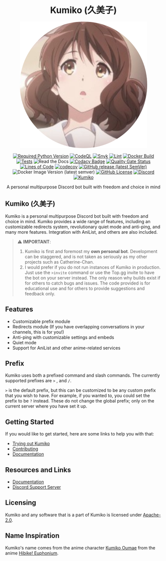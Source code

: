 <div align=center>

# Kumiko (久美子)

![Kumiko](./assets/kumiko-resized-round.svg)

[![Required Python Version](https://img.shields.io/badge/Python-3.8%20|%203.9%20|%203.10%20|%203.11-blue?logo=python&logoColor=white)](https://github.com/No767/Kumiko/blob/dev/pyproject.toml) [![CodeQL](https://github.com/No767/Kumiko/actions/workflows/codeql-analysis.yml/badge.svg?branch=dev)](https://github.com/No767/Kumiko/actions/workflows/codeql-analysis.yml) [![Snyk](https://github.com/No767/Kumiko/actions/workflows/snyk.yml/badge.svg?branch=dev)](https://github.com/No767/Kumiko/actions/workflows/snyk.yml) [![Lint](https://github.com/No767/Kumiko/actions/workflows/lint.yml/badge.svg)](https://github.com/No767/Kumiko/actions/workflows/lint.yml) [![Docker Build](https://github.com/No767/Kumiko/actions/workflows/docker-build.yml/badge.svg)](https://github.com/No767/Kumiko/actions/workflows/docker-build.yml) [![Tests](https://github.com/No767/Kumiko/actions/workflows/tests.yml/badge.svg)](https://github.com/No767/Kumiko/actions/workflows/tests.yml) ![Read the Docs](https://img.shields.io/readthedocs/kumiko?label=Docs&logo=readthedocs&logoColor=white) [![Codacy Badge](https://app.codacy.com/project/badge/Grade/950cd812f1e04f0d813bb0298fdaa225)](https://www.codacy.com/gh/No767/Kumiko/dashboard?utm_source=github.com&amp;utm_medium=referral&amp;utm_content=No767/Kumiko&amp;utm_campaign=Badge_Grade) [![Quality Gate Status](https://sonarcloud.io/api/project_badges/measure?project=No767_Kumiko&metric=alert_status)](https://sonarcloud.io/summary/new_code?id=No767_Kumiko) [![Lines of Code](https://sonarcloud.io/api/project_badges/measure?project=No767_Kumiko&metric=ncloc)](https://sonarcloud.io/summary/new_code?id=No767_Kumiko) [![codecov](https://codecov.io/gh/No767/Kumiko/branch/dev/graph/badge.svg?token=CwcMp3LIFx)](https://codecov.io/gh/No767/Kumiko)  [![GitHub release (latest SemVer)](https://img.shields.io/github/v/release/No767/Kumiko?label=Release&logo=github&sort=semver)](https://github.com/No767/Kumiko/releases) ![Docker Image Version (latest semver)](https://img.shields.io/docker/v/no767/kumiko?label=Docker%20Release&logo=docker&logoColor=white&sort=semver) [![GitHub License](https://img.shields.io/github/license/No767/Rin?label=License&logo=github)](https://github.com/No767/Kumiko/blob/dev/LICENSE) [![Discord](https://img.shields.io/discord/1145897416160194590?logo=discord&logoColor=white&label=Discord&color=%235865F2)](https://discord.gg/ns3e74frqn)
 [![Kumiko](https://img.shields.io/badge/Kumiko-Oumae-white)](https://hibike-euphonium.fandom.com/wiki/Kumiko_Oumae)

A personal multipurpose Discord bot built with freedom and choice in mind

<div align=left>

## Kumiko (久美子)

Kumiko is a personal multipurpose Discord bot built with freedom and choice in mind. Kumiko provides a wide range of features, including an customizable redirects system, revolutionary quiet mode and anti-ping, and many more features. Integration with AniList, and others are also included.

> ⚠️ **IMPORTANT**:
>
> 1. Kumiko is first and foremost my **own personal bot**. Development can be staggered, and is not taken as seriously as my other projects such as Catherine-Chan.
> 2. I would prefer if you do not run instances of Kumiko in production. Just use the `>invite` command or use the Top.gg invite to have the bot on your server instead. The only reason why builds exist if for others to catch bugs and issues. The code provided is for educational use and for others to provide suggestions and feedback only.

## Features

- Customizable prefix module
- Redirects module (If you have overlapping conversations in your channels, this is for you!)
- Anti-ping with customizable settings and embeds
- Quiet mode
- Support for AniList and other anime-related services

## Prefix

Kumiko uses both a prefixed command and slash commands. The currently supported prefixes are `>` , and `/`.

`>` is the default prefix, but this can be customized to be any custom prefix that you wish to have. For example, if you wanted to, you could set the prefix to be `?` instead. These do not change the global prefix; only on the current server where you have set it up.

## Getting Started

If you would like to get started, here are some links to help you with that:

- [Trying out Kumiko](https://kumiko.readthedocs.io/en/latest/guides/user/trying-out.html)
- [Contributing](contributing.md)
- [Documentation](https://kumiko.readthedocs.io/en/latest)

## Resources and Links

- [Documentation](https://kumiko.readthedocs.io/en/latest)
- [Discord Support Server](https://discord.gg/ns3e74frqn)

## Licensing

Kumiko and any software that is a part of Kumiko is licensed under [Apache-2.0](https://github.com/No767/Kumiko/blob/main/LICENSE).

## Name Inspiration

Kumiko's name comes from the anime character [Kumiko Oumae](https://hibike-euphonium.fandom.com/wiki/Kumiko_Oumae) from the anime [Hibike! Euphonium](https://anilist.co/anime/20912/Hibike-Euphonium/).
